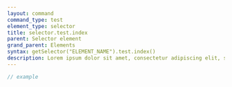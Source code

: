 ```yaml
---
layout: command
command_type: test
element_type: selector
title: selector.test.index
parent: Selector element
grand_parent: Elements
syntax: getSelector("ELEMENT_NAME").test.index()
description: Lorem ipsum dolor sit amet, consectetur adipiscing elit, sed do eiusmod tempor incididunt ut labore et dolore magna aliqua. Ut enim ad minim veniam, quis nostrud exercitation ullamco laboris nisi ut aliquip ex ea commodo consequat.
---
```


```javascript
// example
```